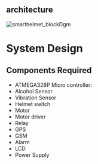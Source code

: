 ## architecture

 
 ![smarthelmet_blockDgm](https://user-images.githubusercontent.com/98841253/154783698-a52a98ee-1a16-42c8-af46-edc88868af00.JPG)
 # System Design
 ## Components Required
 * ATMEGA328P Micro controller:
 * Alcohol Sensor
 * Vibration Sensor
 * Helmet switch
 * Motor
 * Motor driver
 * Relay
 * GPS
 * GSM
 * Alarm
 * LCD
 * Power Supply
